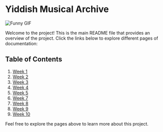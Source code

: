 # Yiddish Musical Archive

![Funny GIF](https://media.giphy.com/media/v1.Y2lkPTc5MGI3NjExeHQ1ZHN1eDhjdGZhd3JrZ3hzOTZnaWRzb2x5dDc1aDV4dGNjbnZpdyZlcD12MV9naWZzX3NlYXJjaCZjdD1n/VmMsKczHfFLcWxef0Q/giphy.gif)


Welcome to the project! This is the main README file that provides an overview of the project. Click the links below to explore different pages of documentation:

## Table of Contents

1. [Week 1](page1.md)
2. [Week 2](docs/page2.md)
3. [Week 3](docs/page3.md)
4. [Week 4](page1.md)
5. [Week 5](docs/page2.md)
6. [Week 7](docs/page3.md)
7. [Week 8](page1.md)
2. [Week 9](docs/page2.md)
3. [Week 10](docs/page3.md)

Feel free to explore the pages above to learn more about this project.
